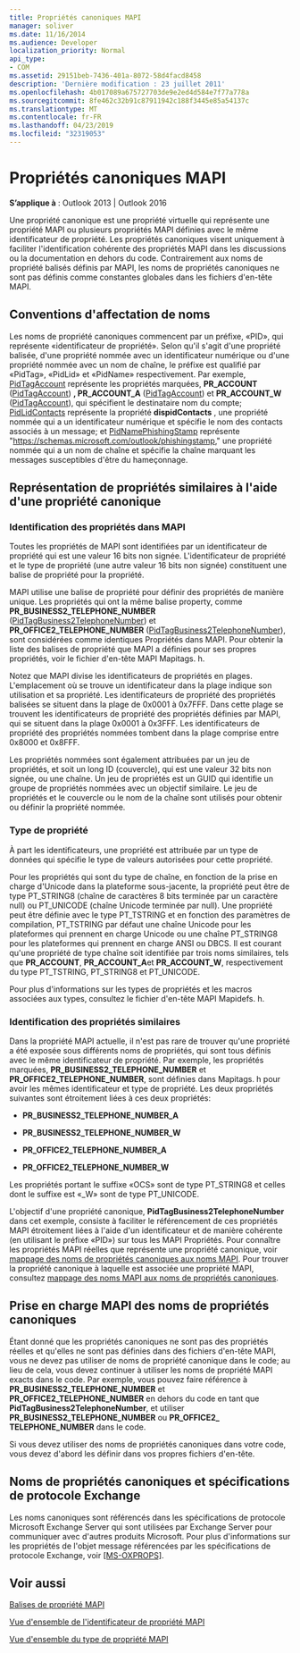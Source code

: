 ```yaml
---
title: Propriétés canoniques MAPI
manager: soliver
ms.date: 11/16/2014
ms.audience: Developer
localization_priority: Normal
api_type:
- COM
ms.assetid: 29151beb-7436-401a-8072-58d4facd8458
description: 'Dernière modification : 23 juillet 2011'
ms.openlocfilehash: 4b017089a675727703de9e2ed4d584e7f77a778a
ms.sourcegitcommit: 8fe462c32b91c87911942c188f3445e85a54137c
ms.translationtype: MT
ms.contentlocale: fr-FR
ms.lasthandoff: 04/23/2019
ms.locfileid: "32319053"
---
```

# <a name="mapi-canonical-properties"></a>Propriétés canoniques MAPI

  
  
**S’applique à** : Outlook 2013 | Outlook 2016 
  
Une propriété canonique est une propriété virtuelle qui représente une propriété MAPI ou plusieurs propriétés MAPI définies avec le même identificateur de propriété. Les propriétés canoniques visent uniquement à faciliter l'identification cohérente des propriétés MAPI dans les discussions ou la documentation en dehors du code. Contrairement aux noms de propriété balisés définis par MAPI, les noms de propriétés canoniques ne sont pas définis comme constantes globales dans les fichiers d'en-tête MAPI.
  
## <a name="naming-conventions"></a>Conventions d'affectation de noms

Les noms de propriété canoniques commencent par un préfixe, «PID», qui représente «identificateur de propriété». Selon qu'il s'agit d'une propriété balisée, d'une propriété nommée avec un identificateur numérique ou d'une propriété nommée avec un nom de chaîne, le préfixe est qualifié par «PidTag», «PidLid» et «PidName» respectivement. Par exemple, [PidTagAccount](pidtagaccount-canonical-property.md) représente les propriétés marquées, **PR_ACCOUNT** ([PidTagAccount](pidtagaccount-canonical-property.md)) **, PR_ACCOUNT_A** ([PidTagAccount](pidtagaccount-canonical-property.md)) et **PR_ACCOUNT_W** ([PidTagAccount](pidtagaccount-canonical-property.md)), qui spécifient le destinataire nom du compte; [PidLidContacts](pidlidcontacts-canonical-property.md) représente la propriété **dispidContacts** , une propriété nommée qui a un identificateur numérique et spécifie le nom des contacts associés à un message; et [PidNamePhishingStamp](pidnamephishingstamp-canonical-property.md) représente "https://schemas.microsoft.com/outlook/phishingstamp," une propriété nommée qui a un nom de chaîne et spécifie la chaîne marquant les messages susceptibles d'être du hameçonnage. 
  
## <a name="representing-similar-properties-using-one-canonical-property"></a>Représentation de propriétés similaires à l'aide d'une propriété canonique

### <a name="identifying-properties-in-mapi"></a>Identification des propriétés dans MAPI

Toutes les propriétés de MAPI sont identifiées par un identificateur de propriété qui est une valeur 16 bits non signée. L'identificateur de propriété et le type de propriété (une autre valeur 16 bits non signée) constituent une balise de propriété pour la propriété. 
  
MAPI utilise une balise de propriété pour définir des propriétés de manière unique. Les propriétés qui ont la même balise property, comme **PR_BUSINESS2_TELEPHONE_NUMBER** ([PidTagBusiness2TelephoneNumber](pidtagbusiness2telephonenumber-canonical-property.md)) et **PR_OFFICE2_TELEPHONE_NUMBER** ([PidTagBusiness2TelephoneNumber](pidtagbusiness2telephonenumber-canonical-property.md)), sont considérées comme identiques Propriétés dans MAPI. Pour obtenir la liste des balises de propriété que MAPI a définies pour ses propres propriétés, voir le fichier d'en-tête MAPI Mapitags. h.
  
Notez que MAPI divise les identificateurs de propriétés en plages. L'emplacement où se trouve un identificateur dans la plage indique son utilisation et sa propriété. Les identificateurs de propriété des propriétés balisées se situent dans la plage de 0x0001 à 0x7FFF. Dans cette plage se trouvent les identificateurs de propriété des propriétés définies par MAPI, qui se situent dans la plage 0x0001 à 0x3FFF. Les identificateurs de propriété des propriétés nommées tombent dans la plage comprise entre 0x8000 et 0x8FFF. 
  
Les propriétés nommées sont également attribuées par un jeu de propriétés, et soit un long ID (couvercle), qui est une valeur 32 bits non signée, ou une chaîne. Un jeu de propriétés est un GUID qui identifie un groupe de propriétés nommées avec un objectif similaire. Le jeu de propriétés et le couvercle ou le nom de la chaîne sont utilisés pour obtenir ou définir la propriété nommée.
  
### <a name="property-type"></a>Type de propriété

À part les identificateurs, une propriété est attribuée par un type de données qui spécifie le type de valeurs autorisées pour cette propriété.
  
Pour les propriétés qui sont du type de chaîne, en fonction de la prise en charge d'Unicode dans la plateforme sous-jacente, la propriété peut être de type PT_STRING8 (chaîne de caractères 8 bits terminée par un caractère null) ou PT_UNICODE (chaîne Unicode terminée par null). Une propriété peut être définie avec le type PT_TSTRING et en fonction des paramètres de compilation, PT_TSTRING par défaut une chaîne Unicode pour les plateformes qui prennent en charge Unicode ou une chaîne PT_STRING8 pour les plateformes qui prennent en charge ANSI ou DBCS. Il est courant qu'une propriété de type chaîne soit identifiée par trois noms similaires, tels que **PR_ACCOUNT**, **PR_ACCOUNT_A**et **PR_ACCOUNT_W**, respectivement du type PT_TSTRING, PT_STRING8 et PT_UNICODE.
  
Pour plus d'informations sur les types de propriétés et les macros associées aux types, consultez le fichier d'en-tête MAPI Mapidefs. h.
  
### <a name="identifying-similar-properties"></a>Identification des propriétés similaires

Dans la propriété MAPI actuelle, il n'est pas rare de trouver qu'une propriété a été exposée sous différents noms de propriétés, qui sont tous définis avec le même identificateur de propriété. Par exemple, les propriétés marquées, **PR_BUSINESS2_TELEPHONE_NUMBER** et **PR_OFFICE2_TELEPHONE_NUMBER**, sont définies dans Mapitags. h pour avoir les mêmes identificateur et type de propriété. Les deux propriétés suivantes sont étroitement liées à ces deux propriétés:
  
- **PR_BUSINESS2_TELEPHONE_NUMBER_A**
    
- **PR_BUSINESS2_TELEPHONE_NUMBER_W**
    
- **PR_OFFICE2_TELEPHONE_NUMBER_A**
    
- **PR_OFFICE2_TELEPHONE_NUMBER_W**
    
Les propriétés portant le suffixe «OCS» sont de type PT_STRING8 et celles dont le suffixe est «_W» sont de type PT_UNICODE.
  
L'objectif d'une propriété canonique, **PidTagBusiness2TelephoneNumber** dans cet exemple, consiste à faciliter le référencement de ces propriétés MAPI étroitement liées à l'aide d'un identificateur et de manière cohérente (en utilisant le préfixe «PID») sur tous les MAPI Propriétés. Pour connaître les propriétés MAPI réelles que représente une propriété canonique, voir [mappage des noms de propriétés canoniques aux noms MAPI](mapping-canonical-property-names-to-mapi-names.md). Pour trouver la propriété canonique à laquelle est associée une propriété MAPI, consultez [mappage des noms MAPI aux noms de propriétés canoniques](mapping-mapi-names-to-canonical-property-names.md).
  
## <a name="mapi-support-of-canonical-property-names"></a>Prise en charge MAPI des noms de propriétés canoniques

Étant donné que les propriétés canoniques ne sont pas des propriétés réelles et qu'elles ne sont pas définies dans des fichiers d'en-tête MAPI, vous ne devez pas utiliser de noms de propriété canonique dans le code; au lieu de cela, vous devez continuer à utiliser les noms de propriété MAPI exacts dans le code. Par exemple, vous pouvez faire référence à **PR_BUSINESS2_TELEPHONE_NUMBER** et **PR_OFFICE2_TELEPHONE_NUMBER** en dehors du code en tant que **PidTagBusiness2TelephoneNumber**, et utiliser **PR_BUSINESS2_TELEPHONE_NUMBER** ou **PR_OFFICE2_ TELEPHONE_NUMBER** dans le code. 
  
Si vous devez utiliser des noms de propriétés canoniques dans votre code, vous devez d'abord les définir dans vos propres fichiers d'en-tête.
  
## <a name="canonical-property-names-and-exchange-protocol-specifications"></a>Noms de propriétés canoniques et spécifications de protocole Exchange

Les noms canoniques sont référencés dans les spécifications de protocole Microsoft Exchange Server qui sont utilisées par Exchange Server pour communiquer avec d'autres produits Microsoft. Pour plus d'informations sur les propriétés de l'objet message référencées par les spécifications de protocole Exchange, voir [[MS-OXPROPS]](https://msdn.microsoft.com/library/f6ab1613-aefe-447d-a49c-18217230b148%28Office.15%29.aspx).
  
## <a name="see-also"></a>Voir aussi



[Balises de propriété MAPI](mapi-property-tags.md)
  
[Vue d'ensemble de l'identificateur de propriété MAPI](mapi-property-identifier-overview.md)
  
[Vue d'ensemble du type de propriété MAPI](mapi-property-type-overview.md)

